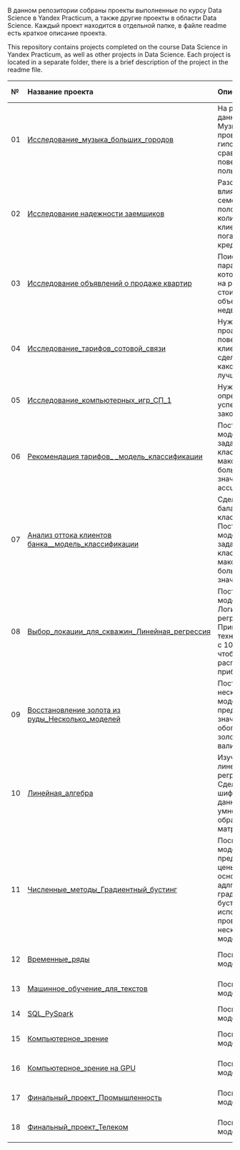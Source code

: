 В данном репозитории собраны проекты выполненные по курсу Data Science в Yandex Practicum, а также другие проекты в области Data Science. Каждый проект находится в отдельной папке, в файле readme есть краткое описание проекта.

This repository contains projects completed on the course Data Science in Yandex Practicum, as well as other projects in Data Science. Each project is located in a separate folder, there is a brief description of the project in the readme file.

|№ | Название проекта | Описание | Используемые библиотеки | 
|:-| :---------------------- | :---------------------- | :---------------------- |
|01| [Исследование_музыка_больших_городов](https://github.com/TikhonovVadim/DS_projects_and_portfolio/blob/main/01_Исследование_музыка%20больших%20городов/Проект_спринт_3_Музыка_больших_городов.ipynb) | На реальных данных Яндекс Музыки проверить гипотезы и сравнить поведение пользователей | pandas, matplotlib |
|02| [Исследование надежности заемщиков](https://github.com/TikhonovVadim/DS_projects_and_portfolio/blob/main/02_%20Исследование_надежности_заемщиков/Проект_спринт_4_Исследование_надежности_заемщиков.ipynb) | Разобраться, влияет ли семейное положение и количество детей клиента на факт погашения кредита в срок | pandas, matplotlib |
|03| [Исследование объявлений о продаже квартир](https://github.com/TikhonovVadim/DS_projects_and_portfolio/blob/main/03_%20Исследование_объявлений_о_продаже_квартир/Проект_спринт_5_Исследование_объявлений_о_продаже_квартир.ipynb) | Поиск параметров, которые влияют на рыночную стоимость объектов недвижимости | pandas, matplotlib, seaborn |
|04| [Исследование_тарифов_сотовой_связи](https://github.com/TikhonovVadim/DS_projects_and_portfolio/blob/main/04_Исследование_тарифов_сотовой_связи/Проект_спринт_6_Статистический_анализ_данных.ipynb) | Нужно проанализировать поведение клиентов и сделать вывод — какой тариф лучше | pandas, matplotlib, seaborn, scipy |
|05| [Исследование_компьютерных_игр_СП_1](https://github.com/TikhonovVadim/DS_projects_and_portfolio/blob/main/05_Исследование_компьютерных_игр_СП_1/Сборный_проект_1_Исследование_компьютерных_игр.ipynb) | Нужно выявить определяющие успешность игры закономерности | pandas, matplotlib, seaborn, scipy |
|06| [Рекомендация тарифов_ _модель_классификации](https://github.com/TikhonovVadim/DS_projects_and_portfolio/blob/main/06_Рекомендация_тарифов_модель_классификации/Проект_спринт_9_Рекомендация_тарифов_модель_классификации.ipynb) | Построить модель для задачи классификации с максимально большим значением accuracy | pandas, sklearn, tqdm |
|07| [Анализ оттока клиентов банка__модель_классификации](https://github.com/TikhonovVadim/DS_projects_and_portfolio/blob/main/07_Анализ_оттока_клиентов_банка/Проект_спринт_10_Анализ_оттока_клиентов_банка.ipynb) | Сделать балансировку классов. Построить модель для задачи классификации с максимально большим значением F1 | pandas, sklearn |
|08| [Выбор_локации_для_скважин_Линейная_регрессия](https://github.com/TikhonovVadim/DS_projects_and_portfolio/blob/main/_08_Выбор_локации_для_скважин/Проект_спринт_11_Выбор_локации_для_скважины.ipynb) | Построить модель Логистической регрессии. Применить технику Bootstrap с 1000 выборок, чтобы найти распределение прибыли | pandas, matplotlib, seaborn, sklearn |
|09| [Восстановление золота из руды_Несколько_моделей](https://github.com/TikhonovVadim/DS_projects_and_portfolio/blob/main/09_Восстановление_золота_из_руды/Проект_спринт_12_Сборный_проект_2_Восстановление_золота_из_руды.ipynb) | Построить несколько моделей для предсказания значения обогащения золота. Кросс-валидация | pandas, matplotlib, seaborn, sklearn |
|10| [Линейная_алгебра](https://github.com/TikhonovVadim/DS_projects_and_portfolio/blob/main/10_Линейная_алгебра/10_Проект_спринт_13_Линейная_алгебра.ipynb) | Изучить алгоритм линейной регресии. Сделать шифрование данных через умножение на обратимую матрицу  | pandas, numpy, sklearn |
|11| [Численные_методы_Градиентный_бустинг](https://github.com/TikhonovVadim/DS_projects_and_portfolio/blob/main/11_Численные_методы/11_Проект_спринт_14_Численные_методы.ipynb) | Посмтроить модель предсказания цены на авто на основе адлгоритма градиентного бустинга, использовать и проверить несколько моделей | pandas, numpy, matplotlib, sklearn, lightgbm, catboost, xgboost, time |
|12| [Временные_ряды](https://github.com/TikhonovVadim/DS_projects_) | Посмтроить модель  | pandas, numpy, matplotlib, sklearn |
|13| [Машинное_обучение_для_текстов](https://github.com/TikhonovVadim/DS_projects_) | Посмтроить модель  | pandas, numpy, matplotlib, sklearn |
|14| [SQL_PySpark](https://github.com/TikhonovVadim/DS_projects_) | Посмтроить модель  | SQL, PySpark |
|15| [Компьютерное_зрение](https://github.com/TikhonovVadim/DS_projects_) | Посмтроить модель  | pandas, numpy, matplotlib, sklearn |
|16| [Компьютерное_зрение на GPU](https://github.com/TikhonovVadim/DS_projects_) | Посмтроить модель  | pandas, numpy, matplotlib, sklearn |
|17| [Финальный_проект_Промышленность](https://github.com/TikhonovVadim/DS_projects_) | Посмтроить модель  | pandas, numpy, matplotlib, sklearn |
|18| [Финальный_проект_Телеком](https://github.com/TikhonovVadim/DS_projects_) | Посмтроить модель  | pandas, numpy, matplotlib, sklearn |

